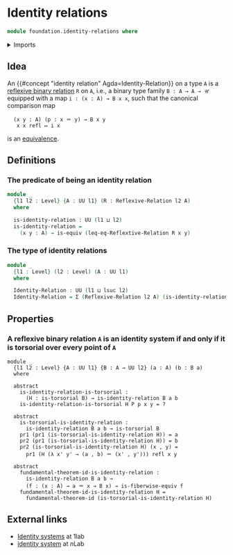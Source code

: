 # Identity relations

```agda
module foundation.identity-relations where
```

<details><summary>Imports</summary>

```agda
open import foundation.dependent-pair-types
open import foundation.reflexive-relations
open import foundation.universe-levels

open import foundation-core.equivalences
open import foundation-core.identity-types
```

</details>

## Idea

An {{#concept "identity relation" Agda=Identity-Relation}} on a type `A` is a
[reflexive binary relation](foundation.reflexive-relations.md) `R` on `A`, i.e.,
a binary type family `B : A → A → 𝒰` equipped with a map `i : (x : A) → B x x`,
such that the canonical comparison map

```text
  (x y : A) (p : x ＝ y) → B x y
   x x refl ↦ i x
```

is an [equivalence](foundation-core.equivalences.md).

## Definitions

### The predicate of being an identity relation

```agda
module _
  {l1 l2 : Level} {A : UU l1} (R : Reflexive-Relation l2 A)
  where

  is-identity-relation : UU (l1 ⊔ l2)
  is-identity-relation =
    (x y : A) → is-equiv (leq-eq-Reflextive-Relation R x y)
```

### The type of identity relations

```agda
module _
  {l1 : Level} (l2 : Level) (A : UU l1)
  where

  Identity-Relation : UU (l1 ⊔ lsuc l2)
  Identity-Relation = Σ (Reflexive-Relation l2 A) (is-identity-relation)
```

## Properties

### A reflexive binary relation `A` is an identity system if and only if it is torsorial over every point of `A`

```text
module _
  {l1 l2 : Level} {A : UU l1} {B : A → UU l2} (a : A) (b : B a)
  where

  abstract
    is-identity-relation-is-torsorial :
      (H : is-torsorial B) → is-identity-relation B a b
    is-identity-relation-is-torsorial H P p x y = ?

  abstract
    is-torsorial-is-identity-relation :
      is-identity-relation B a b → is-torsorial B
    pr1 (pr1 (is-torsorial-is-identity-relation H)) = a
    pr2 (pr1 (is-torsorial-is-identity-relation H)) = b
    pr2 (is-torsorial-is-identity-relation H) (x , y) =
      pr1 (H (λ x' y' → (a , b) ＝ (x' , y'))) refl x y

  abstract
    fundamental-theorem-id-is-identity-relation :
      is-identity-relation B a b →
      (f : (x : A) → a ＝ x → B x) → is-fiberwise-equiv f
    fundamental-theorem-id-is-identity-relation H =
      fundamental-theorem-id (is-torsorial-is-identity-relation H)
```

## External links

- [Identity systems](https://1lab.dev/1Lab.Path.IdentitySystem.html) at 1lab
- [identity system](https://ncatlab.org/nlab/show/identity+system) at $n$Lab
